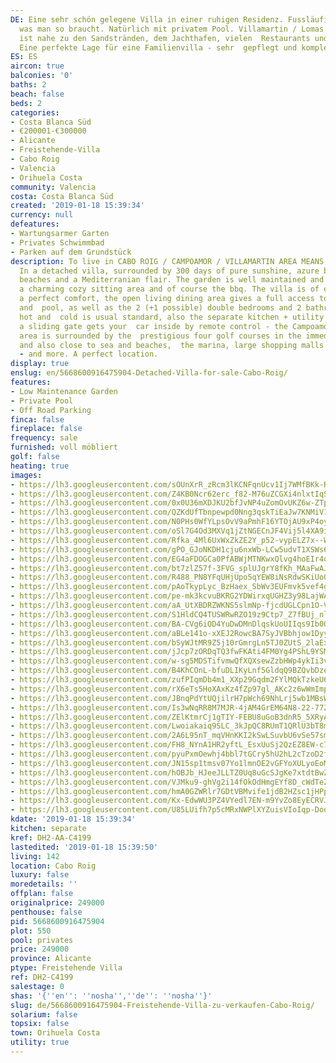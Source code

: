 ```yaml
---
DE: Eine sehr schön gelegene Villa in einer ruhigen Residenz. Fussläufig zu  allem
  was man so braucht. Natürlich mit privatem Pool. Villamartin / Lomas  de Cabo Roig
  ist nahe zu den Sandstränden, dem Jachthafen, vielen  Restaurants und Geschäften.
  Eine perfekte Lage für eine Familienvilla - sehr  gepflegt und komplett möbliert.
ES: ES
aircon: true
balconies: '0'
baths: 2
beach: false
beds: 2
categories:
- Costa Blanca Süd
- €200001-€300000
- Alicante
- Freistehende-Villa
- Cabo Roig
- Valencia
- Orihuela Costa
community: Valencia
costa: Costa Blanca Süd
created: '2019-01-18 15:39:34'
currency: null
defeatures:
- Wartungsarmer Garten
- Privates Schwimmbad
- Parken auf dem Grundstück
description: To live in CABO ROIG / CAMPOAMOR / VILLAMARTIN AREA MEANS TO LIVE A  DREAM.
  In a detached villa, surrounded by 300 days of pure sunshine, azure blue sea,  endless
  beaches and a Mediterranian flair. The garden is well maintained and the pool  offers
  a charming cozy sitting area and of course the bbq. The villa is of excellent quality  with
  a perfect comfort, the open living dining area gives a full access to the terrace
  and  pool, as well as the 2 (+1 possible) double bedrooms and 2 bathrooms. The A/C
  hot and  cold is usual standard, also the separate kitchen + utility / storage,
  a sliding gate gets your  car inside by remote control - the Campoamor / Villamartin
  area is surrounded by the  prestigious four golf courses in the immediate vicinity,
  and also close to sea and beaches,  the marina, large shopping malls (ZENIA BOULEVARD)
  - and more. A perfect location.
display: true
enslug: en/5668600916475904-Detached-Villa-for-sale-Cabo-Roig/
features:
- Low Maintenance Garden
- Private Pool
- Off Road Parking
finca: false
fireplace: false
frequency: sale
furnished: voll möbliert
golf: false
heating: true
images:
- https://lh3.googleusercontent.com/sOUnXrR_zRcm3lKCNFqnUcv1Ij7WMfBKk-RnsUbil3FS9cAgy8SNjyFw14Ey9p8iFfkgoDRHbpx8tuTRBZo=w640-rj-e30-l100
- https://lh3.googleusercontent.com/Z4KB0Ncr62erc_f82-M76uZCGXi4nlxtIqStXZfPhgnz9yR_t_Ib4loaSMzdyklpptr_049Vy8yRYPRA-_rz=w640-rj-e30-l100
- https://lh3.googleusercontent.com/0x0U36mXDJKU2bfJvNP4uZomOvUKZ6w-ZTpgwgaFsBCNO4ofxvlVKOxr44jXUcV8CkkSGEh2vE4X7g-4OxvzMg=w640-rj-e30-l100
- https://lh3.googleusercontent.com/QZKdUfTbnpewpd0Nng3qskTiEaJw7KNMiV1NHSOp5PlWtEeYLvxWhPekalob59_34MbQY7DEh_8WMwRUnwfl=w640-rj-e30-l100
- https://lh3.googleusercontent.com/N0PHs0WfYLpsOvV9aPmhF16YTOjAU9xP4oyYlYQfk2ZcDNWhm5zwnUasGnbcMadTza12h10bVajWSJokVY5XyQ=w640-rj-e30-l100
- https://lh3.googleusercontent.com/oSl7G4Od3MXVq1jZtNGECnJF4Vij5l4XA9ihDAxTxaZW5vuTVC2gfs2_yC2dDJgeP7Sv_sTClIKFEcwBCsrg=w640-rj-e30-l100
- https://lh3.googleusercontent.com/Rfka_4Ml6UxWxZkZE2Y_p52-vypELZ7x--W8zfQbkJODzYkn9Zjx7lXWV7aVkizw0NfUWSVFMKg09dA1HRxm=w640-rj-e30-l100
- https://lh3.googleusercontent.com/gPO_GJoNKDH1cju6nxWb-LCw5udvT1XSWs6nXmkrfrDlEJfig8dsknRII7mqURt8ortmCRB02PafjexHT7A8Pw=w640-rj-e30-l100
- https://lh3.googleusercontent.com/EG4aFDOGCa0PfABWjMTNKwxQlvg4hoEIr4q2Ux9WFPiSUW31y1TgAFFnh-HX0Wv4ynDlfPcsZeqtIDFENd_L=w640-rj-e30-l100
- https://lh3.googleusercontent.com/bt7zlZ57f-3FVG_splUJgrY8fKh_MAaFwAJJxcS2QxthotzFQhlX77juL2TH45OGWnnw71UFtIp6gqOE-sM=w640-rj-e30-l100
- https://lh3.googleusercontent.com/R488_PN8YFqUHjUpo5qYEW8iNsRdwSKiUo0Ip9-NmOV7AyYRoNxjNCN8Kq0E4xhrl8J66FWoMkZYQMjSYpnR=w640-rj-e30-l100
- https://lh3.googleusercontent.com/pAoTkypLyc_BzHaex_SbWv3EUFmvk5vef4g1rqBuQAmG-_CLw7hJSaD0h4uv9CPcRwFMKI8grzgf-ovGeQ4=w640-rj-e30-l100
- https://lh3.googleusercontent.com/pe-mk3kcvuBKRG2YDWirxqUGHZ3y98LajWA2IFfK6r41up21VXqVpuoGXj-gJa_I_0DQDU-O9_zV-gMSysog=w640-rj-e30-l100
- https://lh3.googleusercontent.com/aA_UtXBDRZWKNS5slmNp-fjcdUGLCpn1O-VPIjxGwiQVBAm8kqjDwyV7_tGa_0yB8We5z0YwxWPqjqYxEUw8=w640-rj-e30-l100
- https://lh3.googleusercontent.com/S1HldCQ4TUSWRwRZO19z9Ctp7_Z7fBUj_nlXTIuRnm-hb1g8-gXXBmMblSOk8ZEs1IhjCQ6hZgeEIyDLHdg=w640-rj-e30-l100
- https://lh3.googleusercontent.com/BA-CVg6iOD4YuDwDMnDlqskUoUIIqs9Ib0QoWRhsl3RdXZ05_03pOd8YY9wFuRgxgg1j5DB0XGNJAHY7k8s=w640-rj-e30-l100
- https://lh3.googleusercontent.com/aBLe141o-xXEJ2RowcBA7SyJVBbhjow1Dyygxnzi8TOf7IoNW720kFP7RS1jSrcXT_0-WVQOawvQJRXdt8w=w640-rj-e30-l100
- https://lh3.googleusercontent.com/bSyWJtMR9Z5j10rGmrgLn5TJ0ZUtS_2laExUTM9PzX59FV_rT1A9oTYKce3nYQvAeZYr0l2dVlQae8gO2dc=w640-rj-e30-l100
- https://lh3.googleusercontent.com/jJcp7zORDqTQ3fwFKAti4FM0Yg4PShL9YSMDp7lUDDttE1Frmb9w0vbtohJ2sJunNQfzMizkbsQUbc7nLMnKVQ=w640-rj-e30-l100
- https://lh3.googleusercontent.com/w-sg5MDSTifvmwQfXQXsewZzbHWp4ykIi3vXPa3yDkf_EnxkuygdHKuxj8CA_AhIQmF3m_oX78D5uqIG5irF-g=w640-rj-e30-l100
- https://lh3.googleusercontent.com/B4KhCOnL-bfuDLIKyLnf5GldqQ9BZQvbDze_Zq18KFMXwnrY7TRTC_kyulNKXjCwYS38ArG0OJGgF6Ow0Ss_=w640-rj-e30-l100
- https://lh3.googleusercontent.com/zufPIqmDb4m1_XXp29Gqdm2FYlMQkTzkeU6rtCBb8UzHTqsx9qHn6ZCUVxXlhfeLcL7x1Qq_iYrdH6A-T9M=w640-rj-e30-l100
- https://lh3.googleusercontent.com/rX6eTs5HoXAxKz4fZp97gl_AKc2z6wWmImpVmoXOjfi0qhnQg4S-G6NIQu8RXu2ROSWr6-Ks9CwPOHRkBqM=w640-rj-e30-l100
- https://lh3.googleusercontent.com/JBnqPdYtUQjilrH7pWch69NhLrj5wb1MBsW9TE-Wur14FkC9M_HgN6j7FcEeAz-zlYgFyjAMe_dwyhgS4YKh=w640-rj-e30-l100
- https://lh3.googleusercontent.com/Is3wNqRR8M7MJR-4jAM4GrEM64N8-22-77ZDZaoutkspm0pL-Tar8JErSLaaOwOAAMXguMtNlhRYGYJLGKEZxQ=w640-rj-e30-l100
- https://lh3.googleusercontent.com/ZElKtmrCj1gTIY-FEBU8uGoB3dnR5_5XRyAYGDiZXJtTLHfs9ZYThAnpUORbwLQMX_WIUgH_9myNI4hD60Wvmw=w640-rj-e30-l100
- https://lh3.googleusercontent.com/Lwoiakaiq9SLC_3kJpQC8RUmT1QRlU3bT8mq6QYFFuZyDkxkkVPs7SD14N3lQ7qKguPlQ0WmAAjw4FIKnRt_mw=w640-rj-e30-l100
- https://lh3.googleusercontent.com/2A6L95nT_mqVHnKKI2kSwLSuvbU6vSe57sm019fa2l1JyrCgp1mw4RwyU3xS7IL-f2biTbl2pdICnO5aQm3h-A=w640-rj-e30-l100
- https://lh3.googleusercontent.com/FH8_NYnA1HR2yftL_EsxUuSj2QzEZ8EW-c756_eH4LBzP7RPvVmhHLAbbHb2XoRsOwO7k3a-S90jiXoRrDoX=w640-rj-e30-l100
- https://lh3.googleusercontent.com/pyuPxmOewhj4bbl7tGCry5hU2hL2cTzoD2fIQXiSUR5IJeWiTJegxzZD86KH96tZ_0A64boh2ys3M1zUikg=w640-rj-e30-l100
- https://lh3.googleusercontent.com/JN15sp1tmsv07Yo1lmnOE2vGFYoXULyoEoMdT6k4fGavJVOfvIepfVV7BJe2Ok6f_SsDQWaJbj0jrFTGJvin-w=w640-rj-e30-l100
- https://lh3.googleusercontent.com/hOBJb_HJeeJLLTZ0Uq8uGcSJgKe7xtdtBwZwUgK7iYBq6JR2dnVG86KrnwnrYE-s13lD6tZTv6Iq80hrQ-2b=w640-rj-e30-l100
- https://lh3.googleusercontent.com/VJMku9-ghVg2i14fOkOdHmgEYf8D_cWdTeZ0sXuuIDwUMtt4jEeCVSc7_GRfrcn8_DioQcNWSFBGztWZP2DaMw=w640-rj-e30-l100
- https://lh3.googleusercontent.com/hmA0GZWRlr7GDtVBMvife1jdB2HZsc1jHPp4bERnDBUmyh4WZSS5X8ux-V_EXeBdCFbRM0CvkucqNEqjeoJH=w640-rj-e30-l100
- https://lh3.googleusercontent.com/Kx-EdwWU3PZ4VYedl7EN-m9YvZo8EyECRVJNHm4ERGDZnELHJgsJk717wG-48yN9CZhRa6yg_i4yFg5rXouy=w640-rj-e30-l100
- https://lh3.googleusercontent.com/U85LUifh7p5cMRxNWPlXYZuisVIoIqp-Doqie7zEeQkNP6U-5EvlTirMtdIpOTY-WxZ7NlaR9Sak1aocQAY=w640-rj-e30-l100
kdate: '2019-01-18 15:39:34'
kitchen: separate
kref: DH2-AA-C4199
lastedited: '2019-01-18 15:39:50'
living: 142
location: Cabo Roig
luxury: false
moredetails: ''
offplan: false
originalprice: 249000
penthouse: false
pid: 5668600916475904
plot: 550
pool: privates
price: 249000
province: Alicante
ptype: Freistehende Villa
ref: DH2-C4199
salestage: 0
shas: '{''en'': ''nosha'',''de'': ''nosha''}'
slug: de/5668600916475904-Freistehende-Villa-zu-verkaufen-Cabo-Roig/
solarium: false
topsix: false
town: Orihuela Costa
utility: true
---
```

